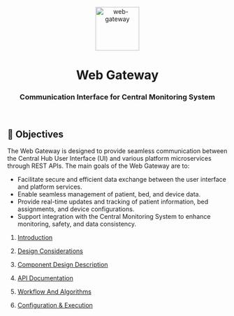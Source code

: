 <div align="center">
  <br>
  <img alt="web-gateway" src="https://user-images.githubusercontent.com/108890369/223312587-5c6326cc-5cf8-457d-9bb0-0a90f12190e5.png" height="100">
  <h1>Web Gateway</h1>
  <h3>Communication Interface for Central Monitoring System</h3>
  </br>
</div>

## 🎯 Objectives

The Web Gateway is designed to provide seamless communication between the Central Hub User Interface (UI) and various platform microservices through REST APIs. The main goals of the Web Gateway are to:

- Facilitate secure and efficient data exchange between the user interface and platform services.
- Enable seamless management of patient, bed, and device data.
- Provide real-time updates and tracking of patient information, bed assignments, and device configurations.
- Support integration with the Central Monitoring System to enhance monitoring, safety, and data consistency.
  
1. [Introduction](Introduction.md)

2. [Design Considerations](Design_Considerations.md)

3. [Component Design Description](Component_Design_Description.md)

4. [API Documentation](API.md)

5. [Workflow And Algorithms](Workflow_and_Algorithms.md)

6. [Configuration & Execution](../../../cloud/gateways/web/README.md)